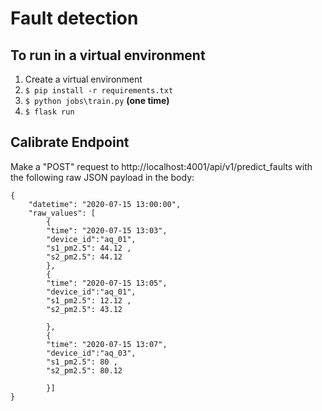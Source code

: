 # Fault detection

## To run in a virtual environment

1. Create a virtual environment
2. `$ pip install -r requirements.txt`
3. `$ python jobs\train.py` **(one time)**
4. `$ flask run`

## Calibrate Endpoint

Make a "POST" request to http://localhost:4001/api/v1/predict_faults with the following raw JSON payload in the body:

```{json}
{
    "datetime": "2020-07-15 13:00:00",
    "raw_values": [
        {
        "time": "2020-07-15 13:03",
        "device_id":"aq_01",
        "s1_pm2.5": 44.12 ,
        "s2_pm2.5": 44.12
        },
        {
        "time": "2020-07-15 13:05",
        "device_id":"aq_01",
        "s1_pm2.5": 12.12 ,
        "s2_pm2.5": 43.12

        },
        {
        "time": "2020-07-15 13:07",
        "device_id":"aq_03",
        "s1_pm2.5": 80 ,
        "s2_pm2.5": 80.12

        }]
}
```
